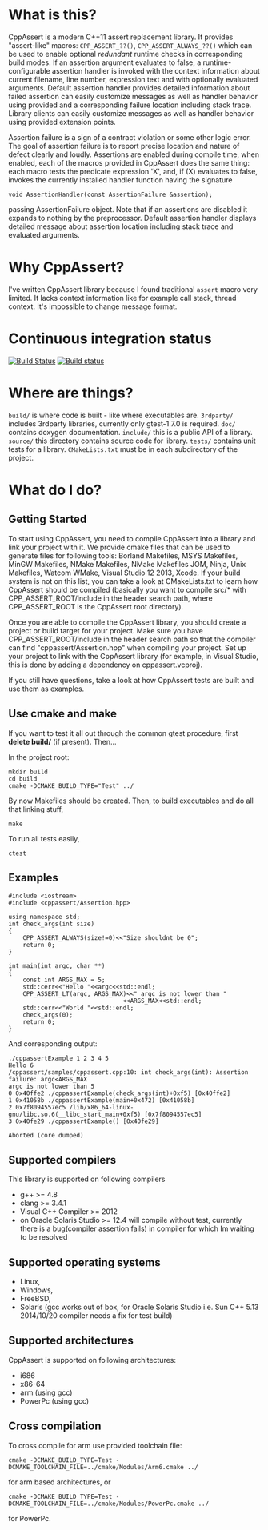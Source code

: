 # What is this? 

CppAssert is a modern C++11 assert replacement library. It provides "assert-like" 
macros: `CPP_ASSERT_??()`, `CPP_ASSERT_ALWAYS_??()` which can be used to 
enable optional *redundant* runtime checks in corresponding build modes. 
If an assertion argument evaluates to false, a runtime-configurable assertion
handler is invoked with the context information about current filename,
line number, expression text and with optionally evaluated arguments.
Default assertion handler provides detailed information about failed assertion
can easily customize messages as well as handler behavior using provided
and a corresponding failure location including stack trace.  Library clients
can easily customize messages as well as handler behavior using provided
extension points.

Assertion failure is a sign of a contract violation or some other logic
error. The goal of assertion failure is to report precise location and
nature of defect clearly and loudly. Assertions are enabled during compile
time, when enabled, each of the macros provided in CppAssert does the same
thing: each macro tests the predicate expression 'X', and, if (X) evaluates
to false, invokes the currently installed handler function having the signature

    void AssertionHandler(const AssertionFailure &assertion);

passing AssertionFailure object. Note that if an assertions are disabled
it expands to nothing by the preprocessor. Default assertion handler displays
detailed message about assertion location including stack trace and evaluated
arguments.

# Why CppAssert?

I've written CppAssert library because I found traditional `assert` macro very 
limited. It lacks context information like for example call stack, thread context. 
It's impossible to change message format.

# Continuous integration status

[![Build Status](https://travis-ci.org/DariuszOstolski/cppassert.svg?branch=master)](https://travis-ci.org/DariuszOstolski/cppassert)
[![Build status](https://ci.appveyor.com/api/projects/status/5mvefxf9m8vgo9s8?svg=true)](https://ci.appveyor.com/project/DariuszOstolski/cppassert)


# Where are things?

`build/` is where code is built - like where executables are.
`3rdparty/` includes 3rdparty libraries, currently only gtest-1.7.0 is required.
`doc/` contains doxygen documentation.
`include/` this is a public API of a library.
`source/` this directory contains source code for library.
`tests/` contains unit tests for a library.
`CMakeLists.txt` must be in each subdirectory of the project.

# What do I do?

## Getting Started

To start using CppAssert, you need to compile CppAssert into a 
library and link your project with it.  We provide cmake files 
that can be used to generate files for following tools: Borland 
Makefiles, MSYS Makefiles, MinGW Makefiles, NMake Makefiles, NMake
Makefiles JOM, Ninja, Unix Makefiles, Watcom WMake, Visual Studio
12 2013, Xcode. If your build system is not on this list, you can 
take a look at CMakeLists.txt to learn how CppAssert should be compiled
(basically you want to compile src/* with CPP_ASSERT_ROOT/include in the 
header search path, where CPP_ASSERT_ROOT is the CppAssert root directory).

Once you are able to compile the CppAssert library, you should create 
a project or build target for your project. Make sure you have CPP_ASSERT_ROOT/include 
in the header search path so that the compiler can find "cppassert/Assertion.hpp"
when compiling your project. Set up your project to link with the 
CppAssert library (for example, in Visual Studio, this is done by 
adding a dependency on cppassert.vcproj).

If you still have questions, take a look at how CppAssert tests are 
built and use them as examples. 

## Use cmake and make
If you want to test it all out through the common gtest procedure, first
**delete build/** (if present). Then...

In the project root:

    mkdir build
    cd build
    cmake -DCMAKE_BUILD_TYPE="Test" ../

By now Makefiles should be created.
Then, to build executables and do all that linking stuff,

    make

To run all tests easily,

    ctest

## Examples

```
#include <iostream>
#include <cppassert/Assertion.hpp>

using namespace std;
int check_args(int size)
{
    CPP_ASSERT_ALWAYS(size!=0)<<"Size shouldnt be 0";
    return 0;
}

int main(int argc, char **)
{
    const int ARGS_MAX = 5;
    std::cerr<<"Hello "<<argc<<std::endl;
    CPP_ASSERT_LT(argc, ARGS_MAX)<<" argc is not lower than "
                                <<ARGS_MAX<<std::endl;
    std::cerr<<"World "<<std::endl;
    check_args(0);
    return 0;
}

``` 

And corresponding output:

```
./cppassertExample 1 2 3 4 5
Hello 6
/cppassert/samples/cppassert.cpp:10: int check_args(int): Assertion failure: argc<ARGS_MAX
argc is not lower than 5
0 0x40ffe2 ./cppassertExample(check_args(int)+0xf5) [0x40ffe2]
1 0x41058b ./cppassertExample(main+0x472) [0x41058b]
2 0x7f8094557ec5 /lib/x86_64-linux-gnu/libc.so.6(__libc_start_main+0xf5) [0x7f8094557ec5]
3 0x40fe29 ./cppassertExample() [0x40fe29]

Aborted (core dumped)
```

## Supported compilers

This library is supported on following compilers
- g++ >= 4.8
- clang >= 3.4.1
- Visual C++ Compiler >= 2012
- on Oracle Solaris Studio >= 12.4 will compile without test, currently there is 
  a bug(compiler assertion fails) in compiler for which Im waiting to be 
  resolved

## Supported operating systems

- Linux,
- Windows,
- FreeBSD,
- Solaris (gcc works out of box, for Oracle Solaris Studio i.e. Sun C++ 5.13 
  2014/10/20 compiler needs a fix for test build)


## Supported architectures

CppAssert is supported on following architectures:
- i686
- x86-64
- arm (using gcc)
- PowerPc (using gcc)

## Cross compilation

To cross compile for arm use provided toolchain file:

    cmake -DCMAKE_BUILD_TYPE=Test -DCMAKE_TOOLCHAIN_FILE=../cmake/Modules/Arm6.cmake ../

for arm based architectures, or

    cmake -DCMAKE_BUILD_TYPE=Test -DCMAKE_TOOLCHAIN_FILE=../cmake/Modules/PowerPc.cmake ../

for PowerPc.
